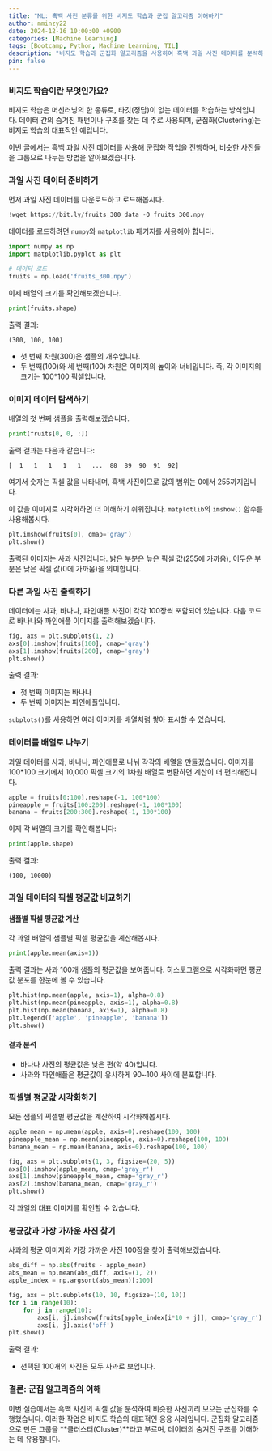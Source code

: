 ```yaml
---
title: "ML: 흑백 사진 분류를 위한 비지도 학습과 군집 알고리즘 이해하기"
author: mminzy22
date: 2024-12-16 10:00:00 +0900
categories: [Machine Learning]
tags: [Bootcamp, Python, Machine Learning, TIL]
description: "비지도 학습과 군집화 알고리즘을 사용하여 흑백 과일 사진 데이터를 분석하고 분류하는 방법을 배웁니다."
pin: false
---
```




### 비지도 학습이란 무엇인가요?
비지도 학습은 머신러닝의 한 종류로, 타깃(정답)이 없는 데이터를 학습하는 방식입니다. 데이터 간의 숨겨진 패턴이나 구조를 찾는 데 주로 사용되며, 군집화(Clustering)는 비지도 학습의 대표적인 예입니다.

이번 글에서는 흑백 과일 사진 데이터를 사용해 군집화 작업을 진행하며, 비슷한 사진들을 그룹으로 나누는 방법을 알아보겠습니다.


### 과일 사진 데이터 준비하기
먼저 과일 사진 데이터를 다운로드하고 로드해봅시다.

```python
!wget https://bit.ly/fruits_300_data -O fruits_300.npy
```

데이터를 로드하려면 `numpy`와 `matplotlib` 패키지를 사용해야 합니다.

```python
import numpy as np
import matplotlib.pyplot as plt

# 데이터 로드
fruits = np.load('fruits_300.npy')
```

이제 배열의 크기를 확인해보겠습니다.

```python
print(fruits.shape)
```

출력 결과:

```
(300, 100, 100)
```

- 첫 번째 차원(300)은 샘플의 개수입니다.
- 두 번째(100)와 세 번째(100) 차원은 이미지의 높이와 너비입니다. 즉, 각 이미지의 크기는 100\*100 픽셀입니다.


### 이미지 데이터 탐색하기
배열의 첫 번째 샘플을 출력해보겠습니다.

```python
print(fruits[0, 0, :])
```

출력 결과는 다음과 같습니다:

```
[  1   1   1   1   1   ...  88  89  90  91  92]
```

여기서 숫자는 픽셀 값을 나타내며, 흑백 사진이므로 값의 범위는 0에서 255까지입니다.

이 값을 이미지로 시각화하면 더 이해하기 쉬워집니다. `matplotlib`의 `imshow()` 함수를 사용해봅시다.

```python
plt.imshow(fruits[0], cmap='gray')
plt.show()
```

출력된 이미지는 사과 사진입니다. 밝은 부분은 높은 픽셀 값(255에 가까움), 어두운 부분은 낮은 픽셀 값(0에 가까움)을 의미합니다.


### 다른 과일 사진 출력하기
데이터에는 사과, 바나나, 파인애플 사진이 각각 100장씩 포함되어 있습니다. 다음 코드로 바나나와 파인애플 이미지를 출력해보겠습니다.

```python
fig, axs = plt.subplots(1, 2)
axs[0].imshow(fruits[100], cmap='gray')
axs[1].imshow(fruits[200], cmap='gray')
plt.show()
```

출력 결과:
- 첫 번째 이미지는 바나나
- 두 번째 이미지는 파인애플입니다.

`subplots()`를 사용하면 여러 이미지를 배열처럼 쌓아 표시할 수 있습니다.


### 데이터를 배열로 나누기
과일 데이터를 사과, 바나나, 파인애플로 나눠 각각의 배열을 만들겠습니다. 이미지를 100\*100 크기에서 10,000 픽셀 크기의 1차원 배열로 변환하면 계산이 더 편리해집니다.

```python
apple = fruits[0:100].reshape(-1, 100*100)
pineapple = fruits[100:200].reshape(-1, 100*100)
banana = fruits[200:300].reshape(-1, 100*100)
```

이제 각 배열의 크기를 확인해봅니다:

```python
print(apple.shape)
```

출력 결과:

```
(100, 10000)
```


### 과일 데이터의 픽셀 평균값 비교하기
#### 샘플별 픽셀 평균값 계산
각 과일 배열의 샘플별 픽셀 평균값을 계산해봅시다.

```python
print(apple.mean(axis=1))
```

출력 결과는 사과 100개 샘플의 평균값을 보여줍니다. 히스토그램으로 시각화하면 평균값 분포를 한눈에 볼 수 있습니다.

```python
plt.hist(np.mean(apple, axis=1), alpha=0.8)
plt.hist(np.mean(pineapple, axis=1), alpha=0.8)
plt.hist(np.mean(banana, axis=1), alpha=0.8)
plt.legend(['apple', 'pineapple', 'banana'])
plt.show()
```

#### 결과 분석
- 바나나 사진의 평균값은 낮은 편(약 40)입니다.
- 사과와 파인애플은 평균값이 유사하게 90~100 사이에 분포합니다.


### 픽셀별 평균값 시각화하기
모든 샘플의 픽셀별 평균값을 계산하여 시각화해봅시다.

```python
apple_mean = np.mean(apple, axis=0).reshape(100, 100)
pineapple_mean = np.mean(pineapple, axis=0).reshape(100, 100)
banana_mean = np.mean(banana, axis=0).reshape(100, 100)

fig, axs = plt.subplots(1, 3, figsize=(20, 5))
axs[0].imshow(apple_mean, cmap='gray_r')
axs[1].imshow(pineapple_mean, cmap='gray_r')
axs[2].imshow(banana_mean, cmap='gray_r')
plt.show()
```

각 과일의 대표 이미지를 확인할 수 있습니다.


### 평균값과 가장 가까운 사진 찾기
사과의 평균 이미지와 가장 가까운 사진 100장을 찾아 출력해보겠습니다.

```python
abs_diff = np.abs(fruits - apple_mean)
abs_mean = np.mean(abs_diff, axis=(1, 2))
apple_index = np.argsort(abs_mean)[:100]

fig, axs = plt.subplots(10, 10, figsize=(10, 10))
for i in range(10):
    for j in range(10):
        axs[i, j].imshow(fruits[apple_index[i*10 + j]], cmap='gray_r')
        axs[i, j].axis('off')
plt.show()
```

출력 결과:
- 선택된 100개의 사진은 모두 사과로 보입니다.


### 결론: 군집 알고리즘의 이해
이번 실습에서는 흑백 사진의 픽셀 값을 분석하여 비슷한 사진끼리 모으는 군집화를 수행했습니다. 이러한 작업은 비지도 학습의 대표적인 응용 사례입니다. 군집화 알고리즘으로 만든 그룹을 **클러스터(Cluster)**라고 부르며, 데이터의 숨겨진 구조를 이해하는 데 유용합니다.

